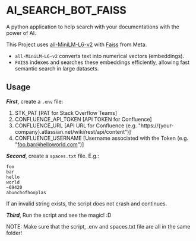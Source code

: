 # AI_SEARCH_BOT_FAISS
A python application to help search with your documentations with the power of AI.

This Project uses [all-MiniLM-L6-v2](https://huggingface.co/sentence-transformers/all-MiniLM-L6-v2) with [Faiss](https://ai.meta.com/tools/faiss/) from Meta.

- `all-MiniLM-L6-v2` converts text into numerical vectors (embeddings).
- `FAISS` indexes and searches these embeddings efficiently, allowing fast semantic search in large datasets.

## Usage
***First***, create a `.env` file:

1. STK_PAT [PAT for Stack Overflow Teams]
2. CONFLUENCE_API_TOKEN [API TOKEN for Confluence]
3. CONFLUENCE_URL [API URL for Confluence (e.g. "https://{your-company}.atlassian.net/wiki/rest/api/content")]
4. CONFLUENCE_USERNAME [Username associated with the Token (e.g. "foo.bar@helloworld.com")]
   
***Second***, create a `spaces.txt` file.
E.g.:
```
foo
bar
hello
world
~69420
abunchofhooplas
```
If an invalid string exists, the script does not crash and continues.

***Third***, Run the script and see the magic! :D

NOTE: Make sure that the script, .env and spaces.txt file are all in the same folder!